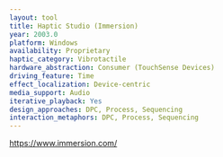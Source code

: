 ```yaml
---
layout: tool
title: Haptic Studio (Immersion)
year: 2003.0
platform: Windows
availability: Proprietary
haptic_category: Vibrotactile
hardware_abstraction: Consumer (TouchSense Devices)
driving_feature: Time
effect_localization: Device-centric
media_support: Audio
iterative_playback: Yes
design_approaches: DPC, Process, Sequencing
interaction_metaphors: DPC, Process, Sequencing
---
```

https://www.immersion.com/